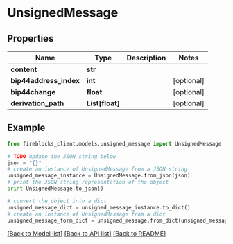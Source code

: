 # UnsignedMessage


## Properties
Name | Type | Description | Notes
------------ | ------------- | ------------- | -------------
**content** | **str** |  | 
**bip44address_index** | **int** |  | [optional] 
**bip44change** | **float** |  | [optional] 
**derivation_path** | **List[float]** |  | [optional] 

## Example

```python
from fireblocks_client.models.unsigned_message import UnsignedMessage

# TODO update the JSON string below
json = "{}"
# create an instance of UnsignedMessage from a JSON string
unsigned_message_instance = UnsignedMessage.from_json(json)
# print the JSON string representation of the object
print UnsignedMessage.to_json()

# convert the object into a dict
unsigned_message_dict = unsigned_message_instance.to_dict()
# create an instance of UnsignedMessage from a dict
unsigned_message_form_dict = unsigned_message.from_dict(unsigned_message_dict)
```
[[Back to Model list]](../README.md#documentation-for-models) [[Back to API list]](../README.md#documentation-for-api-endpoints) [[Back to README]](../README.md)


